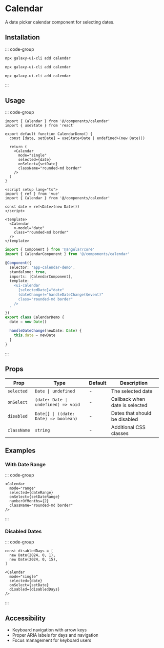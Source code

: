 # Calendar

A date picker calendar component for selecting dates.

<ComponentPreview name="CalendarDemo">
  <template #preview>
    <DemoContainer>
      <CalendarDemo />
    </DemoContainer>
  </template>
  <template #code>

::: code-group
```vue [Vue]
<script setup lang="ts">
import { ref } from 'vue'

const date = ref<Date>(new Date())
</script>

<template>
  <Calendar v-model="date" class="rounded-md border" />
</template>
```

```tsx [React]
import { Calendar } from '@/components/ui/calendar'
import { useState } from 'react'

export default function App() {
  const [date, setDate] = useState<Date | undefined>(new Date())

  return (
    <Calendar
      mode="single"
      selected={date}
      onSelect={setDate}
      className="rounded-md border"
    />
  )
}
```

```typescript [Angular]
import { Component } from '@angular/core';

@Component({
  selector: 'app-calendar-demo',
  template: `
    <ui-calendar [(date)]="date" class="rounded-md border" />
  `
})
export class CalendarDemoComponent {
  date = new Date();
}
```
:::

  </template>
</ComponentPreview>

## Installation

::: code-group
```bash [React]
npx galaxy-ui-cli add calendar
```

```bash [Vue]
npx galaxy-ui-cli add calendar
```

```bash [Angular]
npx galaxy-ui-cli add calendar
```
:::

## Usage

::: code-group
```tsx [React]
import { Calendar } from '@/components/calendar'
import { useState } from 'react'

export default function CalendarDemo() {
  const [date, setDate] = useState<Date | undefined>(new Date())

  return (
    <Calendar
      mode="single"
      selected={date}
      onSelect={setDate}
      className="rounded-md border"
    />
  )
}
```

```vue [Vue]
<script setup lang="ts">
import { ref } from 'vue'
import { Calendar } from '@/components/calendar'

const date = ref<Date>(new Date())
</script>

<template>
  <Calendar
    v-model="date"
    class="rounded-md border"
  />
</template>
```

```typescript [Angular]
import { Component } from '@angular/core'
import { CalendarComponent } from '@/components/calendar'

@Component({
  selector: 'app-calendar-demo',
  standalone: true,
  imports: [CalendarComponent],
  template: `
    <ui-calendar
      [selectedDate]="date"
      (dateChange)="handleDateChange($event)"
      class="rounded-md border"
    />
  `
})
export class CalendarDemo {
  date = new Date()

  handleDateChange(newDate: Date) {
    this.date = newDate
  }
}
```
:::

## Props

| Prop | Type | Default | Description |
|------|------|---------|-------------|
| `selected` | `Date \| undefined` | - | The selected date |
| `onSelect` | `(date: Date \| undefined) => void` | - | Callback when date is selected |
| `disabled` | `Date[] \| ((date: Date) => boolean)` | - | Dates that should be disabled |
| `className` | `string` | - | Additional CSS classes |

## Examples

### With Date Range

::: code-group
```tsx [React]
<Calendar
  mode="range"
  selected={dateRange}
  onSelect={setDateRange}
  numberOfMonths={2}
  className="rounded-md border"
/>
```
:::

### Disabled Dates

::: code-group
```tsx [React]
const disabledDays = [
  new Date(2024, 0, 1),
  new Date(2024, 0, 15),
]

<Calendar
  mode="single"
  selected={date}
  onSelect={setDate}
  disabled={disabledDays}
/>
```
:::

## Accessibility

- Keyboard navigation with arrow keys
- Proper ARIA labels for days and navigation
- Focus management for keyboard users
